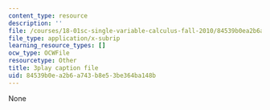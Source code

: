 ```yaml
---
content_type: resource
description: ''
file: /courses/18-01sc-single-variable-calculus-fall-2010/84539b0ea2b6a743b8e53be364ba148b_-MI0b4h3rS0.srt
file_type: application/x-subrip
learning_resource_types: []
ocw_type: OCWFile
resourcetype: Other
title: 3play caption file
uid: 84539b0e-a2b6-a743-b8e5-3be364ba148b
---
```

None

